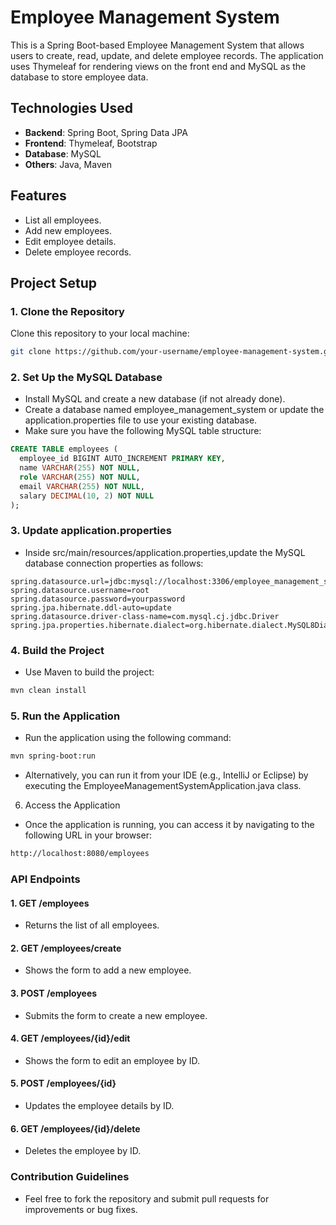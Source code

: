 # Employee Management System

This is a Spring Boot-based Employee Management System that allows users to create, read, update, and delete employee records. The application uses Thymeleaf for rendering views on the front end and MySQL as the database to store employee data.

## Technologies Used
- **Backend**: Spring Boot, Spring Data JPA
- **Frontend**: Thymeleaf, Bootstrap
- **Database**: MySQL
- **Others**: Java, Maven

## Features
- List all employees.
- Add new employees.
- Edit employee details.
- Delete employee records.

## Project Setup

### 1. Clone the Repository

Clone this repository to your local machine:

```bash
git clone https://github.com/your-username/employee-management-system.git
```
### 2. Set Up the MySQL Database
- Install MySQL and create a new database (if not already done).
- Create a database named employee_management_system or update the application.properties file to use your existing database.
- Make sure you have the following MySQL table structure:

````SQL
CREATE TABLE employees (
  employee_id BIGINT AUTO_INCREMENT PRIMARY KEY,
  name VARCHAR(255) NOT NULL,
  role VARCHAR(255) NOT NULL,
  email VARCHAR(255) NOT NULL,
  salary DECIMAL(10, 2) NOT NULL
);
````
### 3. Update application.properties
- Inside src/main/resources/application.properties,update the MySQL database connection properties as follows:

````properties
spring.datasource.url=jdbc:mysql://localhost:3306/employee_management_system
spring.datasource.username=root
spring.datasource.password=yourpassword
spring.jpa.hibernate.ddl-auto=update
spring.datasource.driver-class-name=com.mysql.cj.jdbc.Driver
spring.jpa.properties.hibernate.dialect=org.hibernate.dialect.MySQL8Dialect
````
### 4. Build the Project
- Use Maven to build the project:
````bash
mvn clean install
````

### 5. Run the Application
- Run the application using the following command:
````bash
mvn spring-boot:run
````
- Alternatively, you can run it from your IDE (e.g., IntelliJ or Eclipse) by executing the EmployeeManagementSystemApplication.java class.

6. Access the Application
- Once the application is running, you can access it by navigating to the following URL in your browser:
````bash
http://localhost:8080/employees
````
### API Endpoints
#### 1. GET /employees
- Returns the list of all employees.
#### 2. GET /employees/create
- Shows the form to add a new employee.
#### 3. POST /employees
- Submits the form to create a new employee.
#### 4. GET /employees/{id}/edit
- Shows the form to edit an employee by ID.
#### 5. POST /employees/{id}
- Updates the employee details by ID.
#### 6. GET /employees/{id}/delete
- Deletes the employee by ID.
### Contribution Guidelines
- Feel free to fork the repository and submit pull requests for improvements or bug fixes.
